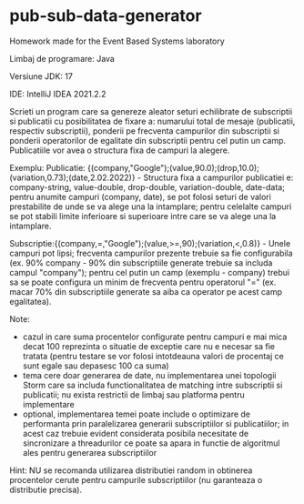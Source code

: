 # pub-sub-data-generator
Homework made for the Event Based Systems laboratory

Limbaj de programare: Java

Versiune JDK: 17

IDE: IntelliJ IDEA 2021.2.2

Scrieti un program care sa genereze aleator seturi echilibrate de subscriptii si publicatii cu posibilitatea de fixare a: numarului total de mesaje (publicatii, respectiv subscriptii), ponderii pe frecventa campurilor din subscriptii si ponderii operatorilor de egalitate din subscriptii pentru cel putin un camp. Publicatiile vor avea o structura fixa de campuri la alegere.

Exemplu:
Publicatie: {(company,"Google");(value,90.0);(drop,10.0);(variation,0.73);(date,2.02.2022)} - Structura fixa a campurilor publicatiei e: company-string, value-double, drop-double, variation-double, date-data; pentru anumite campuri (company, date), se pot folosi seturi de valori prestabilite de unde se va alege una la intamplare; pentru celelalte campuri se pot stabili limite inferioare si superioare intre care se va alege una la intamplare.

Subscriptie:{(company,=,"Google");(value,>=,90);(variation,<,0.8)} - Unele campuri pot lipsi; frecventa campurilor prezente trebuie sa fie configurabila (ex. 90% company - 90% din subscriptiile generate trebuie sa includa campul "company"); pentru cel putin un camp (exemplu - company) trebui sa se poate configura un minim de frecventa pentru operatorul "=" (ex. macar 70% din subscriptiile generate sa aiba ca operator pe acest camp egalitatea).

Note:
- cazul in care suma procentelor configurate pentru campuri e mai mica decat 100 reprezinta o situatie de exceptie care nu e necesar sa fie tratata (pentru testare se vor folosi intotdeauna valori de procentaj ce sunt egale sau depasesc 100 ca suma)
- tema cere doar generarea de date, nu implementarea unei topologii Storm care sa includa functionalitatea de matching intre subscriptii si publicatii; nu exista restrictii de limbaj sau platforma pentru implementare
- optional, implementarea temei poate include o optimizare de performanta prin paralelizarea generarii subscriptiilor si publicatiilor; in acest caz trebuie evident considerata posibila necesitate de sincronizare a threadurilor ce poate sa apara in functie de algoritmul ales pentru generarea subscriptiilor


Hint: NU se recomanda utilizarea distributiei random in obtinerea procentelor cerute pentru campurile subscriptiilor (nu garanteaza o distributie precisa).
